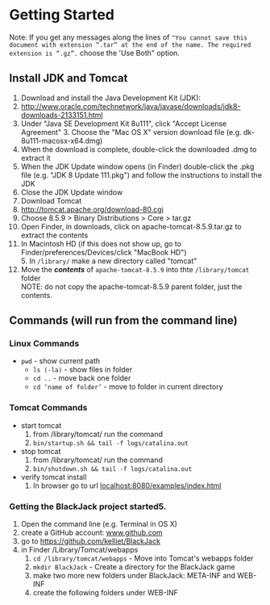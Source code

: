 
# Getting Started

Note: If you get any messages along the lines of `"You cannot save this document with extension “.tar” at the end of the name. The required extension is “.gz”.` choose the 'Use Both" option.

## Install JDK and Tomcat
1. Download and install the Java Development Kit (JDK):
  1. http://www.oracle.com/technetwork/java/javase/downloads/jdk8-downloads-2133151.html
  2. Under "Java SE Development Kit 8u111", click "Accept License Agreement"
	3. Choose the "Mac OS X" version download file (e.g. dk-8u111-macosx-x64.dmg)
  4. When the download is complete, double-click the downloaded .dmg to extract it
  5. When the JDK Update window opens (in Finder) double-click the .pkg file (e.g. "JDK 8 Update 111.pkg") and follow the instructions to install the JDK
  6. Close the JDK Update window
2. Download Tomcat
  1. http://tomcat.apache.org/download-80.cgi
  2. Choose 8.5.9 > Binary Distributions > Core > tar.gz
  3. Open Finder, in downloads, click on apache-tomcat-8.5.9.tar.gz to extract the contents
  4. In Macintosh HD (if this does not show up, go to Finder/preferences/Devices/click "MacBook HD")		
	5. In `/library/` make a new directory called "tomcat"
  6. Move the **_contents_** of `apache-tomcat-8.5.9` into thte `/library/tomcat` folder   
    NOTE: do not copy the apache-tomcat-8.5.9 parent folder, just the contents.	

## Commands (will run from the command line)
### Linux Commands
  - `pwd` - show current path
	- `ls (-la)`  - show files in folder
	- `cd ..` - move back one folder
	- `cd ‘name of folder’` - move to folder in current directory

### Tomcat Commands
 - start tomcat
   1. from /library/tomcat/ run the command
	 2. `bin/startup.sh && tail -f logs/catalina.out`
 - stop tomcat
   1. from /library/tomcat/ run the command
	 2. `bin/shutdown.sh && tail -f logs/catalina.out`
 - verify tomcat install
   1. In browser go to url [localhost:8080/examples/index.html](localhost:8080/examples/index.html)
   
### Getting the BlackJack project started5.  
 1. Open the command line (e.g. Terminal in OS X)
 4. create a GitHub account: www.github.com
 5. go to https://github.com/kelliet/BlackJack
 6. in Finder /Library/Tomcat/webapps
    1. `cd /library/tomcat/webapps` - Move into Tomcat's webapps folder
    2. `mkdir BlackJack` - Create a directory for the BlackJack game
    2. make two more new folders under BlackJack: META-INF and WEB-INF
    3. create the following folders under WEB-INF
